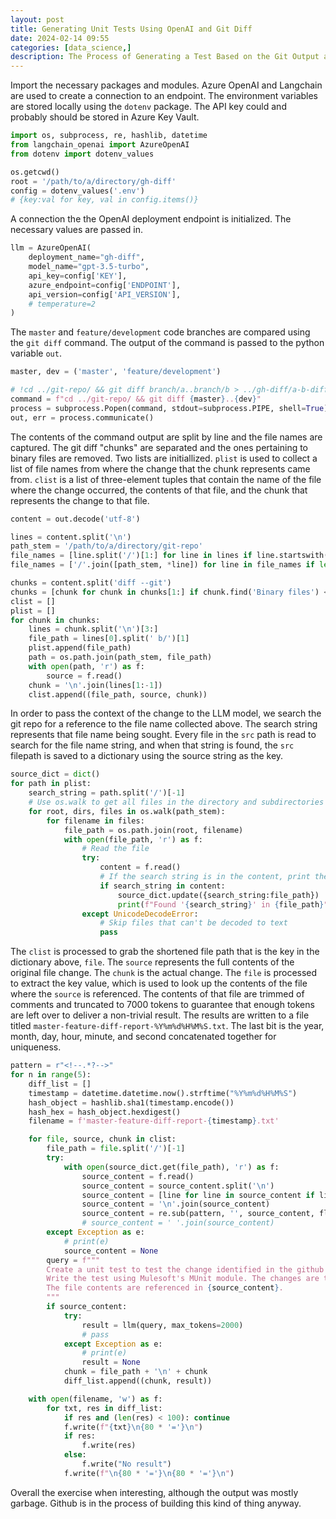 ```yaml
---
layout: post
title: Generating Unit Tests Using OpenAI and Git Diff
date: 2024-02-14 09:55
categories: [data_science,]
description: The Process of Generating a Test Based on the Git Output and the Insertion of the Context
---
```


Import the necessary packages and modules. Azure OpenAI and Langchain are used to create a connection to an endpoint. The environment variables are stored locally using the `dotenv` package. The API key could and probably should be stored in Azure Key Vault.

```python
import os, subprocess, re, hashlib, datetime
from langchain_openai import AzureOpenAI
from dotenv import dotenv_values

os.getcwd()
root = '/path/to/a/directory/gh-diff'
config = dotenv_values('.env')
# {key:val for key, val in config.items()}
```

A connection the the OpenAI deployment endpoint is initialized. The necessary values are passed in.

```python
llm = AzureOpenAI(
    deployment_name="gh-diff",
    model_name="gpt-3.5-turbo",
    api_key=config['KEY'],
    azure_endpoint=config['ENDPOINT'],
    api_version=config['API_VERSION'], 
    # temperature=2
)
```

The `master` and `feature/development` code branches are compared using the `git diff` command. The output of the command is passed to the python variable `out`.

```python
master, dev = ('master', 'feature/development')

# !cd ../git-repo/ && git diff branch/a..branch/b > ../gh-diff/a-b-diff
command = f"cd ../git-repo/ && git diff {master}..{dev}"
process = subprocess.Popen(command, stdout=subprocess.PIPE, shell=True)
out, err = process.communicate()
```

The contents of the command output are split by line and the file names are captured. The git diff "chunks" are separated and the ones pertaining to binary files are removed. Two lists are initiallized. `plist` is used to collect a list of file names from where the change that the chunk represents came from. `clist` is a list of three-element tuples that contain the name of the file where the change occurred, the contents of that file, and the chunk that represents the change to that file.  

```python
content = out.decode('utf-8')

lines = content.split('\n')
path_stem = '/path/to/a/directory/git-repo'
file_names = [line.split('/')[1:] for line in lines if line.startswith('+++')]
file_names = ['/'.join([path_stem, *line]) for line in file_names if len(line) > 1]

chunks = content.split('diff --git')
chunks = [chunk for chunk in chunks[1:] if chunk.find('Binary files') < 0]
clist = []
plist = []
for chunk in chunks:
    lines = chunk.split('\n')[3:]
    file_path = lines[0].split(' b/')[1]
    plist.append(file_path)
    path = os.path.join(path_stem, file_path)
    with open(path, 'r') as f:
        source = f.read()
    chunk = '\n'.join(lines[1:-1])
    clist.append((file_path, source, chunk))
```

In order to pass the context of the change to the LLM model, we search the git repo for a reference to the file name collected above. The search string represents that file name being sought. Every file in the `src` path is read to search for the file name string, and when that string is found, the `src` filepath is saved to a dictionary using the source string as the key.

```python
source_dict = dict()
for path in plist:
    search_string = path.split('/')[-1]
    # Use os.walk to get all files in the directory and subdirectories
    for root, dirs, files in os.walk(path_stem):
        for filename in files:
            file_path = os.path.join(root, filename)
            with open(file_path, 'r') as f:
                # Read the file
                try:
                    content = f.read()
                    # If the search string is in the content, print the filename
                    if search_string in content:
                        source_dict.update({search_string:file_path})
                        print(f"Found '{search_string}' in {file_path}")
                except UnicodeDecodeError:
                    # Skip files that can't be decoded to text
                    pass
```

The `clist` is processed to grab the shortened file path that is the key in the dictionary above, `file`. The `source` represents the full contents of the original file change. The `chunk` is the actual change. The `file` is processed to extract the key value, which is used to look up the contents of the file where the `source` is referenced. The contents of that file are trimmed of comments and truncated to 7000 tokens to guarantee that enough tokens are left over to deliver a non-trivial result. The results are written to a file titled `master-feature-diff-report-%Y%m%d%H%M%S.txt`. The last bit is the year, month, day, hour, minute, and second concatenated together for uniqueness.

```python
pattern = r"<!--.*?-->"
for n in range(5):
    diff_list = []
    timestamp = datetime.datetime.now().strftime("%Y%m%d%H%M%S")
    hash_object = hashlib.sha1(timestamp.encode())
    hash_hex = hash_object.hexdigest()
    filename = f'master-feature-diff-report-{timestamp}.txt'

    for file, source, chunk in clist:
        file_path = file.split('/')[-1]
        try:
            with open(source_dict.get(file_path), 'r') as f:
                source_content = f.read()
                source_content = source_content.split('\n')
                source_content = [line for line in source_content if line.strip() and not line.startswith('//') and not line.strip().startswith(r'\n')]
                source_content = '\n'.join(source_content)
                source_content = re.sub(pattern, '', source_content, flags=re.DOTALL)[:7000]
                # source_content = ' '.join(source_content)
        except Exception as e:
            # print(e)
            source_content = None
        query = f"""
        Create a unit test to test the change identified in the github diff chunk: {chunk}. 
        Write the test using Mulesoft's MUnit module. The changes are to the file {source}.
        The file contents are referenced in {source_content}. 
        """
        if source_content:
            try:
                result = llm(query, max_tokens=2000)
                # pass
            except Exception as e:
                # print(e)
                result = None
            chunk = file_path + '\n' + chunk
            diff_list.append((chunk, result))

    with open(filename, 'w') as f:
        for txt, res in diff_list:
            if res and (len(res) < 100): continue
            f.write(f"{txt}\n{80 * '='}\n")
            if res:
                f.write(res)
            else:
                f.write("No result")
            f.write(f"\n{80 * '='}\n{80 * '='}\n")
```
Overall the exercise when interesting, although the output was mostly garbage. Github is in the process of building this kind of thing anyway.
